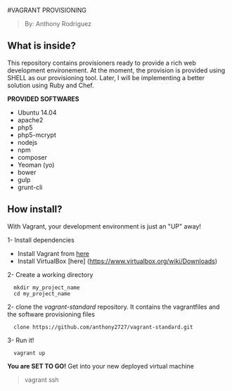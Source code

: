 #VAGRANT PROVISIONING
> By: Anthony Rodriguez

## What is inside?

This repository contains provisioners ready to provide a rich web development environement. At the moment, the provision is provided using SHELL as our provisioning tool. Later, I will be implementing a better solution using Ruby and Chef. 

**PROVIDED SOFTWARES**

* Ubuntu 14.04
* apache2
* php5
* php5-mcrypt
* nodejs
* npm
* composer
* Yeoman (yo)
* bower
* gulp 
* grunt-cli

## How install?

With Vagrant, your development environment is just an "UP" away! 

1- Install dependencies 
* Install Vagrant from [here](http://docs.vagrantup.com/v2/installation/)
* Install VirtualBox [here] (https://www.virtualbox.org/wiki/Downloads)

2- Create a working directory
```shell
  mkdir my_project_name
  cd my_project_name
```
2- clone the *vagrant-standard* repository. It contains the vagrantfiles and the software provisioning files
```shell
  clone https://github.com/anthony2727/vagrant-standard.git
```
3- Run it!
```shell
  vagrant up
```

**You are SET TO GO!**
Get into your new deployed virtual machine
> vagrant ssh







